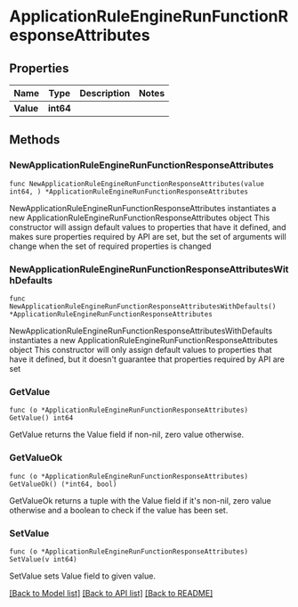 # ApplicationRuleEngineRunFunctionResponseAttributes

## Properties

Name | Type | Description | Notes
------------ | ------------- | ------------- | -------------
**Value** | **int64** |  | 

## Methods

### NewApplicationRuleEngineRunFunctionResponseAttributes

`func NewApplicationRuleEngineRunFunctionResponseAttributes(value int64, ) *ApplicationRuleEngineRunFunctionResponseAttributes`

NewApplicationRuleEngineRunFunctionResponseAttributes instantiates a new ApplicationRuleEngineRunFunctionResponseAttributes object
This constructor will assign default values to properties that have it defined,
and makes sure properties required by API are set, but the set of arguments
will change when the set of required properties is changed

### NewApplicationRuleEngineRunFunctionResponseAttributesWithDefaults

`func NewApplicationRuleEngineRunFunctionResponseAttributesWithDefaults() *ApplicationRuleEngineRunFunctionResponseAttributes`

NewApplicationRuleEngineRunFunctionResponseAttributesWithDefaults instantiates a new ApplicationRuleEngineRunFunctionResponseAttributes object
This constructor will only assign default values to properties that have it defined,
but it doesn't guarantee that properties required by API are set

### GetValue

`func (o *ApplicationRuleEngineRunFunctionResponseAttributes) GetValue() int64`

GetValue returns the Value field if non-nil, zero value otherwise.

### GetValueOk

`func (o *ApplicationRuleEngineRunFunctionResponseAttributes) GetValueOk() (*int64, bool)`

GetValueOk returns a tuple with the Value field if it's non-nil, zero value otherwise
and a boolean to check if the value has been set.

### SetValue

`func (o *ApplicationRuleEngineRunFunctionResponseAttributes) SetValue(v int64)`

SetValue sets Value field to given value.



[[Back to Model list]](../README.md#documentation-for-models) [[Back to API list]](../README.md#documentation-for-api-endpoints) [[Back to README]](../README.md)


